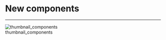 
# New components

---

  
![thumbnail_components](https://studio-assets.supernova.io/design-systems/27883/7332c427-2d8a-410d-a978-5e6c2d511092.png)  
thumbnail_components  
